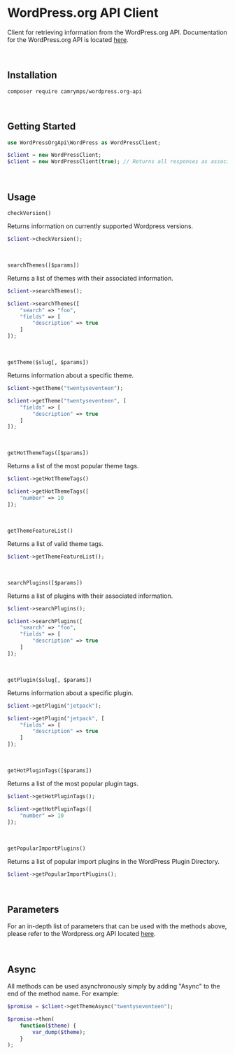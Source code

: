 WordPress<span>.</span>org API Client
=========================

Client for retrieving information from the WordPress<span>.</span>org API. Documentation for the WordPress<span>.</span>org API is located [here](https://codex.wordpress.org/WordPress.org_API).

<br />

Installation
------------

```
composer require camrymps/wordpress.org-api
```

<br />

Getting Started
-----

```php
use WordPressOrgApi\WordPress as WordPressClient;

$client = new WordPressClient;
$client = new WordPressClient(true); // Returns all responses as associative arrays (optional)
```

<br />

Usage
-------

`checkVersion()`

Returns information on currently supported Wordpress versions.

```php
$client->checkVersion();
```

<br />

`searchThemes([$params])`

Returns a list of themes with their associated information.

```php
$client->searchThemes();
```
```php
$client->searchThemes([
    "search" => "foo",
    "fields" => [
        "description" => true
    ]
]);
```

<br />

`getTheme($slug[, $params])`

Returns information about a specific theme.

```php
$client->getTheme("twentyseventeen");
```
```php
$client->getTheme("twentyseventeen", [
    "fields" => [
        "description" => true
    ]
]);
```

<br />

`getHotThemeTags([$params])`

Returns a list of the most popular theme tags.

```php
$client->getHotThemeTags()
```
```php
$client->getHotThemeTags([
    "number" => 10
]);
```

<br />

`getThemeFeatureList()`

Returns a list of valid theme tags.

```php
$client->getThemeFeatureList();
```

<br />

`searchPlugins([$params])`

Returns a list of plugins with their associated information.

```php
$client->searchPlugins();
```
```php
$client->searchPlugins([
    "search" => "foo",
    "fields" => [
        "description" => true
    ]
]);
```

<br />

`getPlugin($slug[, $params])`

Returns information about a specific plugin.

```php
$client->getPlugin("jetpack");
```
```php
$client->getPlugin("jetpack", [
    "fields" => [
        "description" => true
    ]
]);
```

<br />

`getHotPluginTags([$params])`

Returns a list of the most popular plugin tags.

```php
$client->getHotPluginTags();
```
```php
$client->getHotPluginTags([
    "number" => 10
]);
```

<br />

`getPopularImportPlugins()`

Returns a list of popular import plugins in the WordPress Plugin Directory.

```php
$client->getPopularImportPlugins();
```

<br />

Parameters
----------

For an in-depth list of parameters that can be used with the methods above, please refer to the Wordpress<span>.</span>org API located [here](https://codex.wordpress.org/WordPress.org_API).

<br />

Async
-----

All methods can be used asynchronously simply by adding "Async" to the end of the method name. For example:

```php
$promise = $client->getThemeAsync("twentyseventeen");

$promise->then(
    function($theme) {
        var_dump($theme);
    }
);
```
